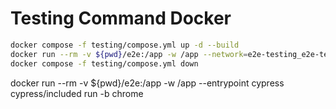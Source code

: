# Testing Command Docker

```bash
docker compose -f testing/compose.yml up -d --build
docker run --rm -v ${pwd}/e2e:/app -w /app --network=e2e-testing_e2e-testing --entrypoint cypress cypress/included:12.13.0 run -b firefox --config baseUrl=http://app:8080
docker compose -f testing/compose.yml down
```



docker run --rm -v ${pwd}/e2e:/app -w /app --entrypoint cypress cypress/included run -b chrome